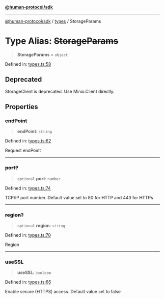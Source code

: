 [**@human-protocol/sdk**](../../README.md)

***

[@human-protocol/sdk](../../modules.md) / [types](../README.md) / StorageParams

# Type Alias: ~~StorageParams~~

> **StorageParams** = `object`

Defined in: [types.ts:58](https://github.com/humanprotocol/human-protocol/blob/890e8aa80cd5bbbfe3a95428dff3a4f25dbb5c8b/packages/sdk/typescript/human-protocol-sdk/src/types.ts#L58)

## Deprecated

StorageClient is deprecated. Use Minio.Client directly.

## Properties

### ~~endPoint~~

> **endPoint**: `string`

Defined in: [types.ts:62](https://github.com/humanprotocol/human-protocol/blob/890e8aa80cd5bbbfe3a95428dff3a4f25dbb5c8b/packages/sdk/typescript/human-protocol-sdk/src/types.ts#L62)

Request endPoint

***

### ~~port?~~

> `optional` **port**: `number`

Defined in: [types.ts:74](https://github.com/humanprotocol/human-protocol/blob/890e8aa80cd5bbbfe3a95428dff3a4f25dbb5c8b/packages/sdk/typescript/human-protocol-sdk/src/types.ts#L74)

TCP/IP port number. Default value set to 80 for HTTP and 443 for HTTPs

***

### ~~region?~~

> `optional` **region**: `string`

Defined in: [types.ts:70](https://github.com/humanprotocol/human-protocol/blob/890e8aa80cd5bbbfe3a95428dff3a4f25dbb5c8b/packages/sdk/typescript/human-protocol-sdk/src/types.ts#L70)

Region

***

### ~~useSSL~~

> **useSSL**: `boolean`

Defined in: [types.ts:66](https://github.com/humanprotocol/human-protocol/blob/890e8aa80cd5bbbfe3a95428dff3a4f25dbb5c8b/packages/sdk/typescript/human-protocol-sdk/src/types.ts#L66)

Enable secure (HTTPS) access. Default value set to false
